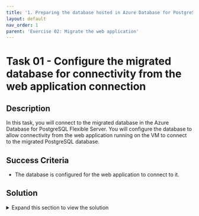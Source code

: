 ```yaml
---
title: '1. Preparing the database hosted in Azure Database for PostgreSQL Flexible Server for migration of the on-premises web application'
layout: default
nav_order: 1
parent: 'Exercise 02: Migrate the web application'
---
```


# Task 01 - Configure the migrated database for connectivity from the web application connection

## Description

In this task, you will connect to the migrated database in the Azure Database for PostgreSQL Flexible Server. You will configure the database to allow connectivity from the web application running on the VM to connect to the migrated PostgreSQL database.

## Success Criteria

* The database is configured for the web application to connect to it.

## Solution

<details markdown="block">
<summary>Expand this section to view the solution</summary>

1. In the **Azure Portal**, navigate to the **Resource Group** that you created for this lab, then select the **Azure Database for PostgreSQL Flexible Server** database that was previously migrated.

1. On the left menu pane, under **Settings** select **Databases**.

    ![Databases link is hihghlighted.](../../resources/images/lab02_01_PostgreSQLFlexibleServerDBs.png "Databases link")

1. Choose **connect** on the `northwind` database which will bring up cloud shell
    ![Connecting to the database in Azure Portal](../../resources/images/lab02_01_ConnectToDatabase.png "Connect Link to Database")

1. Enter the password for the **pgAdmin** login you created in the previous task - the suggested password is `demo!pass123`
    ![Connected to the northwind database in CloudShell](../../resources/images/lab02_01_ConnectedDatabaseCloudShell.png "Database connected")

1. You need to bring across the user and permissions for the web application to connect to the database. Which requires running a setup script in the migrated database. Run the script below:

    ``` sql
    CREATE USER demouser WITH PASSWORD 'demopass123';
    GRANT SELECT ON ALL TABLES IN SCHEMA public TO demouser;
    GRANT EXECUTE ON ALL FUNCTIONS IN SCHEMA public TO demouser;
    ```
    ![Running the SQL script when connected to the database using CloudShell](../../resources/images/lab02_01_RunDatabaseScript.png "SQL script run against database")

At this point, things are ready for you to configure the web application to use the migrated database.

</details>
